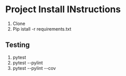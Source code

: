 # Project Install INstructions

1. Clone
2. Pip istall -r requirements.txt

## Testing

1. pytest
2. pytest --pylint
3. pytest --pylint --cov

